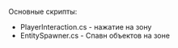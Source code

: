 Основные скрипты:
 - PlayerInteraction.cs - нажатие на зону
 - EntitySpawner.cs - Спавн объектов на зоне
